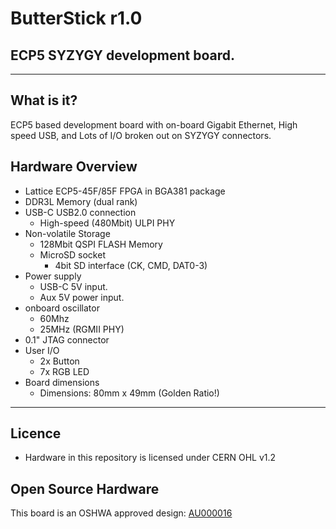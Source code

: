 # ButterStick r1.0
## ECP5 SYZYGY development board.
 
---

## What is it?
ECP5 based development board with on-board Gigabit Ethernet, High speed USB, and Lots of I/O broken out on SYZYGY connectors.

## Hardware Overview 
* Lattice ECP5-45F/85F FPGA in BGA381 package
* DDR3L Memory (dual rank)
* USB-C USB2.0 connection
    * High-speed (480Mbit) ULPI PHY
* Non-volatile Storage
    * 128Mbit QSPI FLASH Memory 
    * MicroSD socket
        * 4bit SD interface (CK, CMD, DAT0-3)
* Power supply
    * USB-C 5V input.
    * Aux 5V power input.
* onboard oscillator
    * 60Mhz
    * 25MHz (RGMII PHY)
* 0.1" JTAG connector
* User I/O
    * 2x Button 
    * 7x RGB LED
* Board dimensions
    * Dimensions: 80mm x 49mm (Golden Ratio!)

---

## Licence

 * Hardware in this repository is licensed under CERN OHL v1.2

## Open Source Hardware
This board is an OSHWA approved design: [AU000016](https://certification.oshwa.org/au000016.html)

